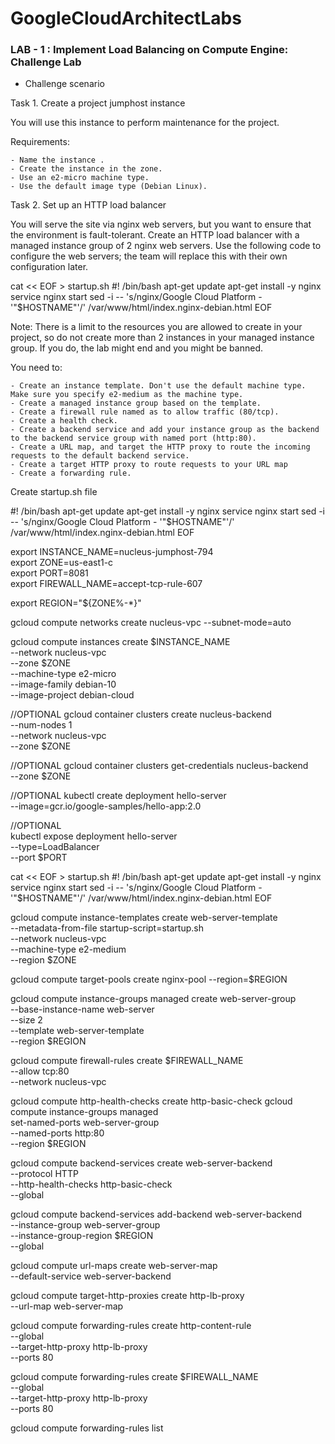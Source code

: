 # GoogleCloudArchitectLabs

### LAB - 1 : Implement Load Balancing on Compute Engine: Challenge Lab

- Challenge scenario

Task 1. Create a project jumphost instance

You will use this instance to perform maintenance for the project.

Requirements:

    - Name the instance .
    - Create the instance in the zone.
    - Use an e2-micro machine type.
    - Use the default image type (Debian Linux).


Task 2. Set up an HTTP load balancer

You will serve the site via nginx web servers, but you want to ensure that the environment is fault-tolerant. Create an HTTP load balancer with a managed instance group of 2 nginx web servers. Use the following code to configure the web servers; the team will replace this with their own configuration later.

cat << EOF > startup.sh
#! /bin/bash
apt-get update
apt-get install -y nginx
service nginx start
sed -i -- 's/nginx/Google Cloud Platform - '"\$HOSTNAME"'/' /var/www/html/index.nginx-debian.html
EOF

Note: There is a limit to the resources you are allowed to create in your project, so do not create more than 2 instances in your managed instance group. If you do, the lab might end and you might be banned. 

You need to:

    - Create an instance template. Don't use the default machine type. Make sure you specify e2-medium as the machine type.
    - Create a managed instance group based on the template.
    - Create a firewall rule named as to allow traffic (80/tcp).
    - Create a health check.
    - Create a backend service and add your instance group as the backend to the backend service group with named port (http:80).
    - Create a URL map, and target the HTTP proxy to route the incoming requests to the default backend service.
    - Create a target HTTP proxy to route requests to your URL map
    - Create a forwarding rule.

Create startup.sh file

#! /bin/bash
apt-get update
apt-get install -y nginx
service nginx start
sed -i -- 's/nginx/Google Cloud Platform - '"\$HOSTNAME"'/' /var/www/html/index.nginx-debian.html
EOF


export INSTANCE_NAME=nucleus-jumphost-794  
export ZONE=us-east1-c  
export PORT=8081  
export FIREWALL_NAME=accept-tcp-rule-607  


export REGION="${ZONE%-*}"

gcloud compute networks create nucleus-vpc --subnet-mode=auto

gcloud compute instances create $INSTANCE_NAME \
          --network nucleus-vpc \
          --zone $ZONE  \
          --machine-type e2-micro  \
          --image-family debian-10  \
          --image-project debian-cloud 

//OPTIONAL
gcloud container clusters create nucleus-backend \
--num-nodes 1 \
--network nucleus-vpc \
--zone $ZONE
 
//OPTIONAL
gcloud container clusters get-credentials nucleus-backend \
--zone $ZONE
 
//OPTIONAL 
kubectl create deployment hello-server \
--image=gcr.io/google-samples/hello-app:2.0

//OPTIONAL  
kubectl expose deployment hello-server \
--type=LoadBalancer \
--port $PORT
 
  
cat << EOF > startup.sh
#! /bin/bash
apt-get update
apt-get install -y nginx
service nginx start
sed -i -- 's/nginx/Google Cloud Platform - '"\$HOSTNAME"'/' /var/www/html/index.nginx-debian.html
EOF

 
gcloud compute instance-templates create web-server-template \
--metadata-from-file startup-script=startup.sh \
--network nucleus-vpc \
--machine-type e2-medium \
--region $ZONE
 
 
gcloud compute target-pools create nginx-pool --region=$REGION
 
 
gcloud compute instance-groups managed create web-server-group \
--base-instance-name web-server \
--size 2 \
--template web-server-template \
--region $REGION
 
 
gcloud compute firewall-rules create $FIREWALL_NAME \
--allow tcp:80 \
--network nucleus-vpc
 
 
gcloud compute http-health-checks create http-basic-check
gcloud compute instance-groups managed \
set-named-ports web-server-group \
--named-ports http:80 \
--region $REGION
 
 
gcloud compute backend-services create web-server-backend \
--protocol HTTP \
--http-health-checks http-basic-check \
--global
 
 
gcloud compute backend-services add-backend web-server-backend \
--instance-group web-server-group \
--instance-group-region $REGION \
--global
 
 
gcloud compute url-maps create web-server-map \
--default-service web-server-backend
 
 
gcloud compute target-http-proxies create http-lb-proxy \
--url-map web-server-map
 
 
 
gcloud compute forwarding-rules create http-content-rule \
--global \
--target-http-proxy http-lb-proxy \
--ports 80
 
 
gcloud compute forwarding-rules create $FIREWALL_NAME \
--global \
--target-http-proxy http-lb-proxy \
--ports 80

gcloud compute forwarding-rules list










